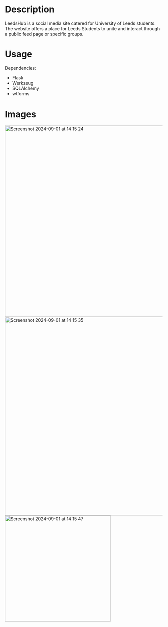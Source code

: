 # Description

LeedsHub is a social media site catered for University of Leeds students. The website offers a place for Leeds Students to unite and interact through a public feed page or specific groups.

# Usage 

Dependencies: 
- Flask
- Werkzeug
- SQLAlchemy
- wtforms

# Images

<img width="609" alt="Screenshot 2024-09-01 at 14 15 24" src="https://github.com/user-attachments/assets/21cb2d59-3b9e-4dc9-b4a1-6582bca66b48">

<img width="634" alt="Screenshot 2024-09-01 at 14 15 35" src="https://github.com/user-attachments/assets/11d27d83-fab0-422f-b3f4-f76e59a187f1">

<img width="338" alt="Screenshot 2024-09-01 at 14 15 47" src="https://github.com/user-attachments/assets/19e46f4a-efd1-48f4-8f53-dd2d78365747">
